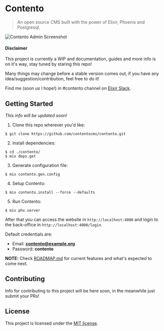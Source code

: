 # Contento

> An open source CMS built with the power of Elixir, Phoenix and Postgresql.

![Contento Admin Screenshot](https://raw.githubusercontent.com/contentocms/contento/master/screenshot.png)

#### Disclaimer

This project is currently a WIP and documentation, guides and more info is on it's way, stay tuned by staring this repo!

Many things may change before a stable version comes out, if you have any idea/suggestion/contribution, feel free to do it!

Find me (soon *us* I hope!) in #contento channel on [Elixir Slack](https://elixir-slackin.herokuapp.com/).

## Getting Started

*This info will be updated soon!*

1. Clone this repo wherever you'd like:

```
$ git clone https://github.com/contentocms/contento.git
```

2. Install dependencies:

```
$ cd ./contento/
$ mix deps.get
```

3. Generate configuration file:

```
$ mix contento.gen.config
```

4. Setup Contento:

```
$ mix contento.install --force --defaults
```

5. Run Contento:

```
$ mix phx.server
```

After that you can access the website in `http://localhost:4000` and login to the back-office in `http://localhost:4000/login`.

Default credentials are:

- Email: **contento@example.org**
- Password: **contento**

**NOTE:** Check [ROADMAP.md](https://github.com/contentocms/contento/blob/master/ROADMAP.md) for current features and what's expected to come next.

## Contributing

Info for contributing to this project will be here soon, in the meanwhile just submit your PRs!

## License

This project is licensed under the [MIT license](https://github.com/contentocms/contento/blob/master/LICENSE.md).
